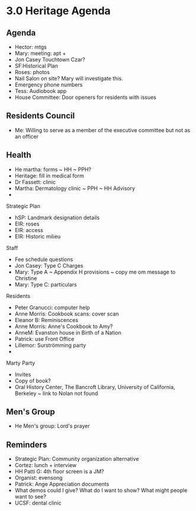 # 3.0 Heritage Agenda

## Agenda

* Hector: mtgs
* Mary: meeting: apt +
* Jon Casey Touchtown Czar?
* SF:Historical Plan
* Roses: photos
* Nail Salon on site? Mary will investigate this.
* Emergency phone numbers
* Tess: Audiobook app
* House Committee: Door openers for residents with issues

## Residents Council

* Me: Willing to serve as a member of the executive committee but not as an officer

## Health

* He martha: forms ~ HH ~ PPH?
* Heritage: fill in medical form
* Dr Fassett: clinic
* Martha: Dermatology clinic ~ PPH ~ HH Advisory
* 

Strategic Plan

* hSP: Landmark designation details
* EIR: roses
* EIR: access
* EIR: Historic milieu

Staff

* Fee schedule questions
* Jon Casey: Type C Charges
* Mary: Type A ~ Appendix H provisions ~ copy me om message to Christine
* Mary: Type C: particulars

Residents

* Peter Granucci: computer help
* Anne Morris: Cookbook scans: cover scan
* Eleanor B: Reminiscences
* Anne Morris: Anne's Cookbook to Amy?
* AnneM: Evanston house in Birth of a Nation
* Patrick: use Front Office
* Lillemor: Surströmming party
* 

Marty Party

* Invites
* Copy of book?
* Oral History Center, The Bancroft Library, University of California, Berkeley ~ link to Nolan not found

## Men's Group

* He Men's group: Lord's prayer

## Reminders

* Strategic Plan: Community organization alternative
* Cortez: lunch + interview
* HH Patti G: 4th floor screen is a JM?
* Organist: evensong
* Patrick: Ange Appreciation documents
* What demos could I give? What do I want to show? What might people want to see?
* UCSF: dental clinic